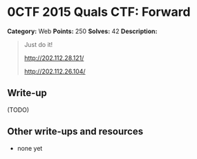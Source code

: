 # 0CTF 2015 Quals CTF: Forward

**Category:** Web
**Points:** 250
**Solves:** 42
**Description:** 

> Just do it!
>
> <http://202.112.28.121/>
>
> <http://202.112.26.104/>

## Write-up

(TODO)

## Other write-ups and resources

* none yet